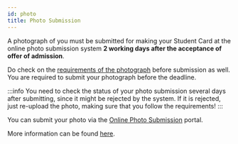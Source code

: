 ```yaml
---
id: photo
title: Photo Submission
---
```


A photograph of you must be submitted for making your Student Card at the online photo submission system **2 working days after the acceptance of offer of admission**.

Do check on the [requirements of the photograph](http://nus.edu.sg/registrar/info/info/Requirements-of-Photograph-for-Online-Submission.pdf) before submission as well. You are required to submit your photograph before the deadline.

:::info
You need to check the status of your photo submission several days after submitting, since it might be rejected by the system. If it is rejected, just re-upload the photo, making sure that you follow the requirements!
:::

You can submit your photo via the [Online Photo Submission](https://myaces.nus.edu.sg/photoVerification/PhotoVerificationNewLoginServlet?hAction=newStudent) portal.

More information can be found [here](http://www.nus.edu.sg/registrar/info/info/FAQs-Registration-of-New-Undergraduate-Students.pdf).


